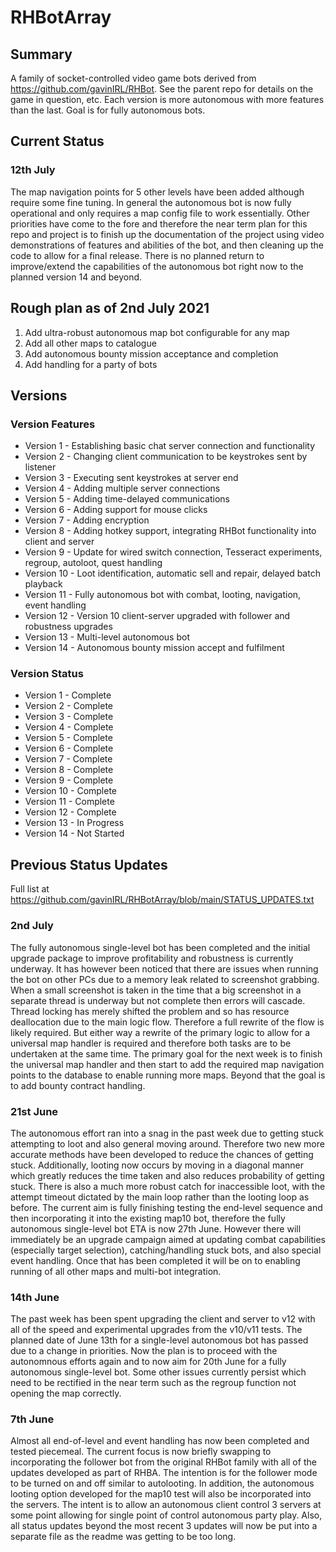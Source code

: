 # RHBotArray

## Summary
A family of socket-controlled video game bots derived from https://github.com/gavinIRL/RHBot. See the parent repo for details on the game in question, etc. Each version is more autonomous with more features than the last. Goal is for fully autonomous bots.

## Current Status
### 12th July
The map navigation points for 5 other levels have been added although require some fine tuning. In general the autonomous bot is now fully operational and only requires a map config file to work essentially. Other priorities have come to the fore and therefore the near term plan for this repo and project is to finish up the documentation of the project using video demonstrations of features and abilities of the bot, and then cleaning up the code to allow for a final release. There is no planned return to improve/extend the capabilities of the autonomous bot right now to the planned version 14 and beyond.

## Rough plan as of 2nd July 2021
1) Add ultra-robust autonomous map bot configurable for any map
2) Add all other maps to catalogue
3) Add autonomous bounty mission acceptance and completion
4) Add handling for a party of bots

## Versions
### Version Features
* Version 1 - Establishing basic chat server connection and functionality
* Version 2 - Changing client communication to be keystrokes sent by listener
* Version 3 - Executing sent keystrokes at server end
* Version 4 - Adding multiple server connections
* Version 5 - Adding time-delayed communications
* Version 6 - Adding support for mouse clicks
* Version 7 - Adding encryption
* Version 8 - Adding hotkey support, integrating RHBot functionality into client and server
* Version 9 - Update for wired switch connection, Tesseract experiments, regroup, autoloot, quest handling
* Version 10 - Loot identification, automatic sell and repair, delayed batch playback
* Version 11 - Fully autonomous bot with combat, looting, navigation, event handling
* Version 12 - Version 10 client-server upgraded with follower and robustness upgrades
* Version 13 - Multi-level autonomous bot
* Version 14 - Autonomous bounty mission accept and fulfilment

### Version Status
* Version 1 - Complete
* Version 2 - Complete
* Version 3 - Complete
* Version 4 - Complete
* Version 5 - Complete
* Version 6 - Complete
* Version 7 - Complete
* Version 8 - Complete
* Version 9 - Complete
* Version 10 - Complete
* Version 11 - Complete
* Version 12 - Complete
* Version 13 - In Progress
* Version 14 - Not Started

## Previous Status Updates 
Full list at https://github.com/gavinIRL/RHBotArray/blob/main/STATUS_UPDATES.txt
### 2nd July
The fully autonomous single-level bot has been completed and the initial upgrade package to improve profitability and robustness is currently underway. It has however been noticed that there are issues when running the bot on other PCs due to a memory leak related to screenshot grabbing. When a small screenshot is taken in the time that a big screenshot in a separate thread is underway but not complete then errors will cascade. Thread locking has merely shifted the problem and so has resource deallocation due to the main logic flow. Therefore a full rewrite of the flow is likely required. But either way a rewrite of the primary logic to allow for a universal map handler is required and therefore both tasks are to be undertaken at the same time. The primary goal for the next week is to finish the universal map handler and then start to add the required map navigation points to the database to enable running more maps. Beyond that the goal is to add bounty contract handling.

### 21st June
The autonomous effort ran into a snag in the past week due to getting stuck attempting to loot and also general moving around. Therefore two new more accurate methods have been developed to reduce the chances of getting stuck. Additionally, looting now occurs by moving in a diagonal manner which greatly reduces the time taken and also reduces probability of getting stuck. There is also a much more robust catch for inaccessible loot, with the attempt timeout dictated by the main loop rather than the looting loop as before. The current aim is fully finishing testing the end-level sequence and then incorporating it into the existing map10 bot, therefore the fully autonomous single-level bot ETA is now 27th June. However there will immediately be an upgrade campaign aimed at updating combat capabilities (especially target selection), catching/handling stuck bots, and also special event handling. Once that has been completed it will be on to enabling running of all other maps and multi-bot integration.

### 14th June
The past week has been spent upgrading the client and server to v12 with all of the speed and experimental upgrades from the v10/v11 tests. The planned date of June 13th for a single-level autonomous bot has passed due to a change in priorities. Now the plan is to proceed with the autonomnous efforts again and to now aim for 20th June for a fully autonomous single-level bot. Some other issues currently persist which need to be rectified in the near term such as the regroup function not opening the map correctly.

### 7th June
Almost all end-of-level and event handling has now been completed and tested piecemeal. The current focus is now briefly swapping to incorporating the follower bot from the original RHBot family with all of the updates developed as part of RHBA. The intention is for the follower mode to be turned on and off similar to autolooting. In addition, the autonomous looting option developed for the map10 test will also be incorporated into the servers. The intent is to allow an autonomous client control 3 servers at some point allowing for single point of control autonomous party play. Also, all status updates beyond the most recent 3 updates will now be put into a separate file as the readme was getting to be too long.
